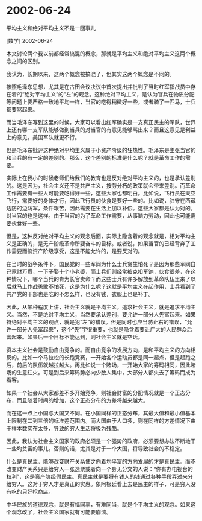 # 2002-06-24

平均主义和绝对平均主义不是一回事儿

[数学] 2002-06-24

本文讨论两个我以前都经常搞混的概念，那就是平均主义和绝对平均主义这两个概念之间的区别。

我认为，长期以来，这两个概念被搞混了，但其实这两个概念是不同的。

按照毛泽东思想，尤其是在古田会议决议中首次提出并批判了当时红军指战员中存在着的“绝对平均主义”的“左”的观念。这种绝对平均主义，是认为官兵在物质分配等问题上要严格一致地平均一样，当官的吃得稍微好一些，或者骑了一匹马，士兵都要骂起来。

而当毛泽东写到这里的时候，大家可以看出红军确实是一支真正民主的军队，世界上还有哪一支军队能够做到当兵的对当官的有意见能够骂出来？而且这意见是利益上的意见。美国军队就更不行。

但是毛泽东批评这种绝对平均主义属于小资产阶级的狂热性。毛泽东是主张当官的和当兵的有一定的差别的。那么，这个差别的标准是什么呢？就是革命工作的需要。

实际上在我小的时候老师们给我们的教育也是反对绝对平均主义的，也是承认差别的。这是因为，社会主义还不是共产主义，按劳分朽的政策就会带来差别。而革命工作需要有一些人可能要吃得好一些，这些大家也都明白。比如说，飞行员在天空飞行，需要好的身体才行，因此飞行员的伙食是要好一些的。比如说，驻守在西藏边防的边防军，条件艰苦，因此需要在生活上加以补偿。这些大家都是认为对的。对当官的也是这样。由于当官的为了革命工作需要，从事脑力劳动，因此也可能需要伙食好一些。

但是，这种反对绝对平均主义的观念后面，实际上隐含着的观念就是，相对平均主义是正确的，是无产阶级革命所要奋斗的目标。或者说，如果当官的已经背弃了工作需要而搞资产阶级享受，这是不能允许的，是要反对的。

在当时的战争条件下，国民党的一些军阀为什么士兵贪生怕死？是因为那些军阀自己家财万贯，一下子娶十个小老婆，而士兵们则经常被克扣军饷，伙食很差，在这种情况下，哪个当兵的肯为长官卖命？而这些士兵有许多解放到革命队伍里来了以后就马上作战勇敢不怕死，这是为什么呢？这就是平均主义在起作用，士兵看到了共产党的干部也是吃的不怎么样，也没有钱，衣服上也是补丁。

因此，从某种程度上讲，社会主义就是平均主义，追求社会主义，就是追求平均主义。当然，不是绝对平均主义，当然要承认差别，要允许一部分人先富起来。如果持绝对平均主义的观点，就是犯“左”的错误。但是同时也应当防止右的错误，“允许一部分人先富起来”，这个“先”字很重要，也就是隐含着要让广大的人民群众后富起来。如果后一个目标不能达到，则社会主义就是空话。

资本主义社会是鼓励自由竞争的。而自由竞争的发展方向，是和平均主义的方向相反的。比如一个马拉松的长跑竞赛，一开始各个运动员都是同一起点，但是起跑之后，前后的队伍就越拉越大。再比如说一个赌场，一开始大家的筹码相同，因此赌场的生意红火。可是到后来筹码势必向少数人集中，大部分人都失去了筹码而成为看客。

如果一个社会从大家都差不多开始竞争，则社会财富的分配情况就是一个正态分布，而且随着时间的增加，这个正态分布的方差将越来越大。

而在这一点上小国与大国又不同。在小国同样的正态分布，其最大值和最小值基本上限制在二到三倍的标准差范围内。而大国由于人口多，则在同样的方差情况下由于样本数实在太多，导致的穷人生活将极为残酷。

因此，我认为社会主义国家的政府必须是一个强势的政府，必须要想办法不断地干一些均贫富的事儿。否则的话，尤其是对于一个大国，将导致社会的不稳定。

什么是真民主，能够改变财产关系使之向着均平富的方向发展的才是真民主。而不改变财产关系只是给穷人一张选票或者向一个身无分文的人说：“你有办电视台的权利”，这是资产阶级假民主。真民主就是要将有钱人的钱通过各种手段弄过来分给穷人。这对于穷人才是真正的实惠。象阿根廷看上去是民主的样子，可是穷人没有吃的只好抢商店。

中华民族的道德观念，就是有福同享，有难同当，就是个平均主义的观念。如果这个观念改了，社会主义国家就有可能要崩溃。
